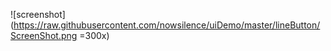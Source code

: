  
 
  ![screenshot](https://raw.githubusercontent.com/nowsilence/uiDemo/master/lineButton/ScreenShot.png =300x)


